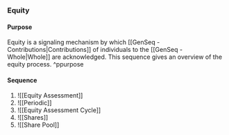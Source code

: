 ### Equity
#### Purpose
Equity is a signaling mechanism by which [[GenSeq - Contributions|Contributions]] of individuals to the [[GenSeq - Whole|Whole]] are acknowledged. This sequence gives an overview of the equity process. ^ppurpose

#### Sequence
1. ![[Equity Assessment]]
2. ![[Periodic]]
3. ![[Equity Assessment Cycle]]
4. ![[Shares]]
5. ![[Share Pool]]